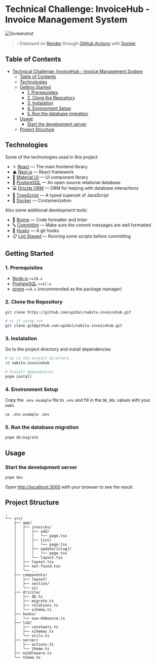 # Technical Challenge: InvoiceHub - Invoice Management System

![Screenshot](https://github.com/user-attachments/assets/62a0562d-304e-4b6e-9e23-4bf435afea5d)

> ℹ️ Deployed on [Render](https://render.com) through [GitHub Actions](https://github.com/features/actions) with [Docker](https://docker.com).

## Table of Contents

- [Technical Challenge: InvoiceHub - Invoice Management System](#technical-challenge-invoicehub---invoice-management-system)
  - [Table of Contents](#table-of-contents)
  - [Technologies](#technologies)
  - [Getting Started](#getting-started)
    - [1. Prerequisites](#1-prerequisites)
    - [2. Clone the Repository](#2-clone-the-repository)
    - [3. Instalation](#3-instalation)
    - [4. Environment Setup](#4-environment-setup)
    - [5. Run the database migration](#5-run-the-database-migration)
  - [Usage](#usage)
    - [Start the development server](#start-the-development-server)
  - [Project Structure](#project-structure)

## Technologies
Some of the technologies used in this project:
- ⚛️ [React](https://react.dev) — The main frontend library
- ▲ [Next.js](https://nextjs.org) — React framework
- 💎 [Material UI](https://mui.com) — UI component library
- 🐘 [PostgreSQL](https://postgresql.org) — An open-source relational database
- 💻 [Drizzle ORM](https://drizzle-orm.js.org) — ORM for helping with database interactions
- 🔷 [TypeScript](https://typescriptlang.org) — A typed superset of JavaScript
- 🐋 [Docker](https://docker.com) — Containerization

Also some additional development tools:
- 📝 [Biome](https://biomejs.dev) — Code formatter and linter
- 🔤 [Commitlint](https://commitlint.js.org) — Make sure the commit messages are well formatted
- 🐶 [Husky](https://typicode.github.io/husky) — A git hooks
- 📋 [Lint Staged](https://github.com/lint-staged/lint-staged) — Running some scripts before committing

## Getting Started

### 1. Prerequisites

- [Node.js](https://nodejs.org) `>=18.x`
- [PostgreSQL](https://postgresql.org) `>=17.x`
- [pnpm](https://pnpm.io) `>=9.x` (recommended as the package manager)

### 2. Clone the Repository

```bash
git clone https://github.com/up2dul/nabitu-invoicehub.git

# or if using ssh
git clone git@github.com:up2dul/nabitu-invoicehub.git
```

### 3. Instalation

Go to the project directory and install dependencies
```bash
# Go to the project directory
cd nabitu-invoicehub

# Install dependencies
pnpm install
```

### 4. Environment Setup

Copy the `.env.example` file to `.env` and fill in the `DB_URL` values with your own.
```bash
cp .env.example .env
```

### 5. Run the database migration

```bash
pnpm db:migrate
```

## Usage

### Start the development server

```bash
pnpm dev
```

Open [http://localhost:3000](http://localhost:3000) with your browser to see the result.

## Project Structure
```
.
└── src/
    ├── app/
    │   ├── invoices/
    │   │   ├── add/
    │   │   │   └── page.tsx
    │   │   ├── list/
    │   │   │   └── page.tsx
    │   │   ├── update/[slug]/
    │   │   │   └── page.tsx
    │   │   └── layout.tsx
    │   ├── layout.tsx
    │   ├── not-found.tsx
    │   └── ...
    ├── components/
    │   ├── layout/
    │   ├── section/
    │   └── ui/
    ├── drizzle/
    │   ├── db.ts
    │   ├── migrate.ts
    │   ├── relations.ts
    │   └── schema.ts
    ├── hooks/
    │   └── use-debounce.ts
    ├── lib/
    │   ├── constants.ts
    │   ├── schemas.ts
    │   └── utils.ts
    ├── server/
    │   ├── actions.ts
    │   └── theme.ts
    ├── middleware.ts
    └── theme.ts
```
